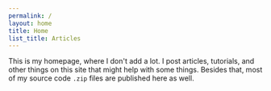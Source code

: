 ```yaml
---
permalink: /
layout: home
title: Home
list_title: Articles
---
```


This is my homepage, where I don't add a lot. I post articles, tutorials, and other things on this site that might help with some things. Besides that, most of my source code ``.zip`` files are published here as well.
